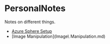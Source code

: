 # PersonalNotes
Notes on different things.

* [Azure Sphere Setup](AzureSphere/Readme.md)  
* [Image Manipulation](Image\ Manipulation.md)

